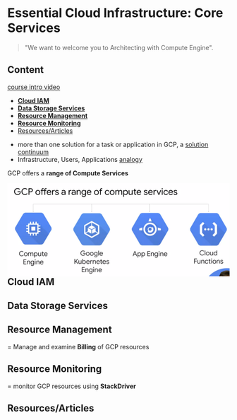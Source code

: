 # Essential Cloud Infrastructure: Core Services

> "We want to welcome you to Architecting with Compute Engine".

## Content

[course intro video](https://www.coursera.org/learn/gcp-infrastructure-core-services/lecture/6Zi73/course-introduction)

* [**Cloud IAM**](#cloud-iam)
* [**Data Storage Services**](#data-storage-services)
* [**Resource Management**](#resource-management)
* [**Resource Monitoring**](#resource-monitoring)
* [Resources/Articles](#resourcesarticles)

-  more than one solution for a task or application in GCP, a [solution continuum](https://github.com/Patechoc/GCP_memo/blob/master/cloud_architect/course_2_Essential_Cloud_Infrastructure__Foundation.md#gcp-infrastruture)
- Infrastructure, Users, Applications [analogy](https://github.com/Patechoc/GCP_memo/blob/master/cloud_architect/course_2_Essential_Cloud_Infrastructure__Foundation.md#gcp-infrastruture)

GCP offers a **range of Compute Services**

<img src="../images/core_services_Compute_Services.png"
        alt="core_services_Compute_Services.png"
        style="float: left; margin-right: 10px;" />


## Cloud IAM

## Data Storage Services

## Resource Management

= Manage and examine **Billing** of GCP resources


## Resource Monitoring

=  monitor GCP resources using **StackDriver**

## Resources/Articles
